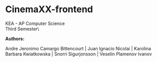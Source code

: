 # CinemaXX-frontend

KEA - AP Computer Science\
Third Semester\

**Authors:**

Andre Jeronimo Camargo Bittencourt | Juan Ignacio Nicolai | Karolina Barbara Kwiatkowska | Snorri Sigurjonsson | Veselin Plamenov Ivanov
